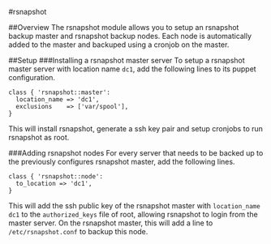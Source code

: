 #rsnapshot

##Overview
The rsnapshot module allows you to setup an rsnapshot backup master and rsnapshot backup nodes. Each node is automatically added to the master and backuped using a cronjob on the master.

##Setup
###Installing a rsnapshot master server
To setup a rsnapshot master server with location name `dc1`, add the following lines to its puppet configuration.

    class { 'rsnapshot::master':
      location_name => 'dc1',
	  exclusions    => ['var/spool'],
    }

This will install rsnapshot, generate a ssh key pair and setup cronjobs to run rsnapshot as root.

###Adding rsnapshot nodes
For every server that needs to be backed up to the previously configures rsnapshot master, add the following lines.

    class { 'rsnapshot::node':
      to_location => 'dc1',
    }

This will add the ssh public key of the rsnapshot master with `location_name` `dc1` to the `authorized_keys` file of root, allowing rsnapshot to login from the master server. On the rsnapshot master, this will add a line to `/etc/rsnapshot.conf` to backup this node.
